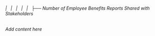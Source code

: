 ###### |   |   |   |   |   ├── Number of Employee Benefits Reports Shared with Stakeholders

*Add content here*